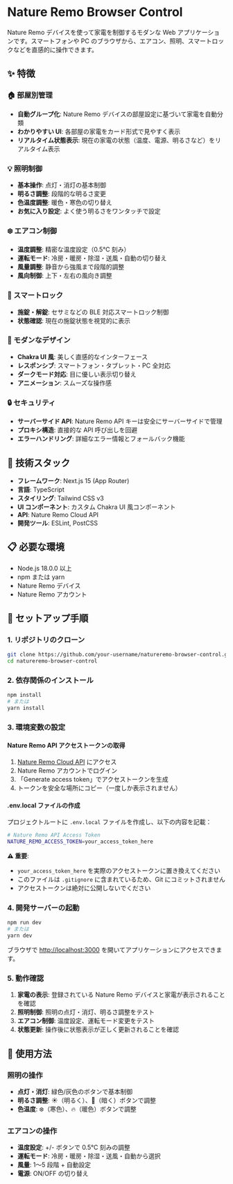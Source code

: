 # Nature Remo Browser Control

Nature Remo デバイスを使って家電を制御するモダンな Web アプリケーションです。スマートフォンや PC のブラウザから、エアコン、照明、スマートロックなどを直感的に操作できます。

## ✨ 特徴

### 🏠 部屋別管理

- **自動グループ化**: Nature Remo デバイスの部屋設定に基づいて家電を自動分類
- **わかりやすい UI**: 各部屋の家電をカード形式で見やすく表示
- **リアルタイム状態表示**: 現在の家電の状態（温度、電源、明るさなど）をリアルタイム表示

### 💡 照明制御

- **基本操作**: 点灯・消灯の基本制御
- **明るさ調整**: 段階的な明るさ変更
- **色温度調整**: 暖色・寒色の切り替え
- **お気に入り設定**: よく使う明るさをワンタッチで設定

### ❄️ エアコン制御

- **温度調整**: 精密な温度設定（0.5℃ 刻み）
- **運転モード**: 冷房・暖房・除湿・送風・自動の切り替え
- **風量調整**: 静音から強風まで段階的調整
- **風向制御**: 上下・左右の風向き調整

### 🔐 スマートロック

- **施錠・解錠**: セサミなどの BLE 対応スマートロック制御
- **状態確認**: 現在の施錠状態を視覚的に表示

### 🎨 モダンなデザイン

- **Chakra UI 風**: 美しく直感的なインターフェース
- **レスポンシブ**: スマートフォン・タブレット・PC 全対応
- **ダークモード対応**: 目に優しい表示切り替え
- **アニメーション**: スムーズな操作感

### 🔒 セキュリティ

- **サーバーサイド API**: Nature Remo API キーは安全にサーバーサイドで管理
- **プロキシ構造**: 直接的な API 呼び出しを回避
- **エラーハンドリング**: 詳細なエラー情報とフォールバック機能

## 🚀 技術スタック

- **フレームワーク**: Next.js 15 (App Router)
- **言語**: TypeScript
- **スタイリング**: Tailwind CSS v3
- **UI コンポーネント**: カスタム Chakra UI 風コンポーネント
- **API**: Nature Remo Cloud API
- **開発ツール**: ESLint, PostCSS

## 📋 必要な環境

- Node.js 18.0.0 以上
- npm または yarn
- Nature Remo デバイス
- Nature Remo アカウント

## 🔧 セットアップ手順

### 1. リポジトリのクローン

```bash
git clone https://github.com/your-username/natureremo-browser-control.git
cd natureremo-browser-control
```

### 2. 依存関係のインストール

```bash
npm install
# または
yarn install
```

### 3. 環境変数の設定

#### Nature Remo API アクセストークンの取得

1. [Nature Remo Cloud API](https://developer.nature.global/) にアクセス
2. Nature Remo アカウントでログイン
3. 「Generate access token」でアクセストークンを生成
4. トークンを安全な場所にコピー（一度しか表示されません）

#### .env.local ファイルの作成

プロジェクトルートに `.env.local` ファイルを作成し、以下の内容を記載：

```bash
# Nature Remo API Access Token
NATURE_REMO_ACCESS_TOKEN=your_access_token_here
```

**⚠️ 重要**:

- `your_access_token_here` を実際のアクセストークンに置き換えてください
- このファイルは `.gitignore` に含まれているため、Git にコミットされません
- アクセストークンは絶対に公開しないでください

### 4. 開発サーバーの起動

```bash
npm run dev
# または
yarn dev
```

ブラウザで [http://localhost:3000](http://localhost:3000) を開いてアプリケーションにアクセスできます。

### 5. 動作確認

1. **家電の表示**: 登録されている Nature Remo デバイスと家電が表示されることを確認
2. **照明制御**: 照明の点灯・消灯、明るさ調整をテスト
3. **エアコン制御**: 温度設定、運転モード変更をテスト
4. **状態更新**: 操作後に状態表示が正しく更新されることを確認

## 📱 使用方法

### 照明の操作

- **点灯・消灯**: 緑色/灰色のボタンで基本制御
- **明るさ調整**: ☀️（明るく）、🌙（暗く）ボタンで調整
- **色温度**: ❄️（寒色）、🔥（暖色）ボタンで調整

### エアコンの操作

- **温度設定**: +/- ボタンで 0.5℃ 刻みの調整
- **運転モード**: 冷房・暖房・除湿・送風・自動から選択
- **風量**: 1〜5 段階 + 自動設定
- **電源**: ON/OFF の切り替え
